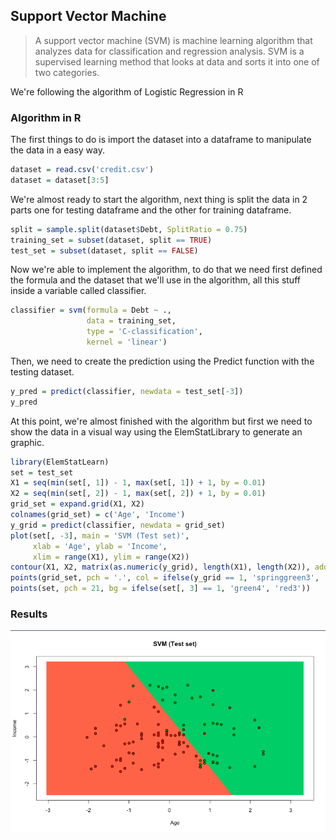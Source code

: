 ## Support Vector Machine

> A support vector machine (SVM) is machine learning algorithm that analyzes data for classification and regression analysis. SVM is a supervised learning method that looks at data and sorts it into one of two categories.

We're following the algorithm of Logistic Regression in R

### Algorithm in R

The first things to do is import the dataset into a dataframe to manipulate the data in a easy way.

```r
dataset = read.csv('credit.csv')
dataset = dataset[3:5]
```

We're almost ready to start the algorithm, next thing is split the data in 2 parts one for testing dataframe and the other for training dataframe.

```r
split = sample.split(dataset$Debt, SplitRatio = 0.75)
training_set = subset(dataset, split == TRUE)
test_set = subset(dataset, split == FALSE)
```

Now we're able to implement the algorithm, to do that we need first defined the formula and the dataset that we'll use in the algorithm, all this stuff inside a variable called classifier.

```r
classifier = svm(formula = Debt ~ .,
                 data = training_set,
                 type = 'C-classification',
                 kernel = 'linear')
```

Then, we need to create the prediction using the Predict function with the testing dataset.

```r
y_pred = predict(classifier, newdata = test_set[-3])
y_pred
```

At this point, we're almost finished with the algorithm but first we need to show the data in a visual way using the ElemStatLibrary to generate an graphic.

```r
library(ElemStatLearn)
set = test_set
X1 = seq(min(set[, 1]) - 1, max(set[, 1]) + 1, by = 0.01)
X2 = seq(min(set[, 2]) - 1, max(set[, 2]) + 1, by = 0.01)
grid_set = expand.grid(X1, X2)
colnames(grid_set) = c('Age', 'Income')
y_grid = predict(classifier, newdata = grid_set)
plot(set[, -3], main = 'SVM (Test set)',
     xlab = 'Age', ylab = 'Income',
     xlim = range(X1), ylim = range(X2))
contour(X1, X2, matrix(as.numeric(y_grid), length(X1), length(X2)), add = TRUE)
points(grid_set, pch = '.', col = ifelse(y_grid == 1, 'springgreen3', 'tomato'))
points(set, pch = 21, bg = ifelse(set[, 3] == 1, 'green4', 'red3'))
```

### Results

![SVM](results.png)
